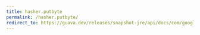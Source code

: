 ```yaml
---
title: hasher.putbyte
permalink: /hasher.putbyte/
redirect_to: https://guava.dev/releases/snapshot-jre/api/docs/com/google/common/hash/Hasher.html#putByte-byte-
---
```

